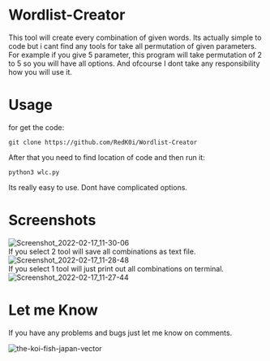 # Wordlist-Creator

This tool will create every combination of given words. Its actually simple to code but i cant find any tools for take all permutation of given parameters.
For example if you give 5 parameter, this program will take permutation of 2 to 5 so you will have all options.
And ofcourse I dont take any responsibility how you will use it.

# Usage 

for get the code:
```
git clone https://github.com/RedK0i/Wordlist-Creator
```

After that you need to find location of code and then run it:
```
python3 wlc.py
```

Its really easy to use. Dont have complicated options. 

# Screenshots 

![Screenshot_2022-02-17_11-30-06](https://user-images.githubusercontent.com/86743390/154526268-70e2c1e4-6420-4437-b04e-af9a404b575b.png)
<br>
If you select 2 tool will save all combinations as text file.
<br>
![Screenshot_2022-02-17_11-28-48](https://user-images.githubusercontent.com/86743390/154526281-6abffe12-9d01-4030-a6d0-c0c80d4b227e.png)
<br>
If you select 1 tool will just print out all combinations on terminal.
<br>
![Screenshot_2022-02-17_11-27-44](https://user-images.githubusercontent.com/86743390/154526289-acbea184-8959-40a2-be88-535d4818c002.png)

# Let me Know 

If you have any problems and bugs just let me know on comments. 



![the-koi-fish-japan-vector](https://user-images.githubusercontent.com/86743390/154522905-ce4cca8b-bbb5-47db-a439-4cff0592c53c.jpg)

